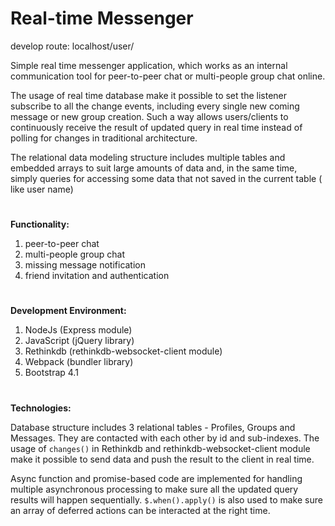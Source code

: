 # Real-time Messenger

develop route: localhost/user/

Simple real time messenger application, which works as an internal communication tool for peer-to-peer chat or multi-people 
group chat online. 

The usage of real time database make it possible to set the listener subscribe to all the change events, 
including every single new coming message or new group creation. Such a way allows users/clients to continuously receive the result 
of updated query in real time instead of polling for changes in traditional architecture.


The relational data modeling structure includes multiple tables and embedded arrays to suit large amounts of data and, 
in the same time, simply queries for accessing some data that not saved in the current table ( like user name)
#
**Functionality:**
1. peer-to-peer chat
2. multi-people group chat
3. missing message notification
4. friend invitation and authentication
#
**Development Environment:**

1. NodeJs (Express module)
2. JavaScript (jQuery library)
3. Rethinkdb (rethinkdb-websocket-client module)
4. Webpack (bundler library)
5. Bootstrap 4.1 

#
**Technologies:**

Database structure includes 3 relational tables - Profiles, Groups and Messages. They are contacted with each other by id
and sub-indexes. The usage of `changes()` in Rethinkdb and rethinkdb-websocket-client module make it possible to send data 
and push the result to the client in real time.

Async function and promise-based code are implemented for handling multiple asynchronous processing to make sure all the 
updated query results will happen sequentially. `$.when().apply()` is also used to make sure an array of deferred actions
can be interacted at the right time.









